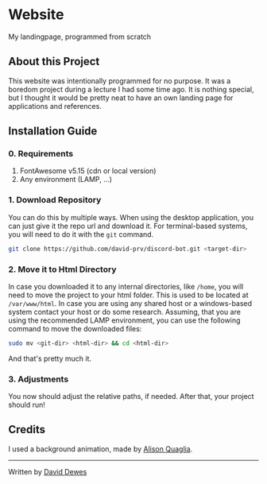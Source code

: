 # Website
My landingpage, programmed from scratch

## About this Project
This website was intentionally programmed for no purpose. It was a boredom project during a lecture I had some time ago. It is nothing special, but I thought it would be pretty neat to have an own landing page for applications and references.

## Installation Guide

### 0. Requirements
1. FontAwesome v5.15 (cdn or local version)
2. Any environment (LAMP, ...)

### 1. Download Repository
You can do this by multiple ways. When using the desktop application, you can just give it the repo url and download it. For terminal-based systems, you will need to do it with the `git` command.

```bash
git clone https://github.com/david-prv/discord-bot.git <target-dir>
```

### 2. Move it to Html Directory
In case you downloaded it to any internal directories, like ``/home``, you will need to move the project to your html folder. This is used to be located at ``/var/www/html``. In case you are using any shared host or a windows-based system contact your host or do some research. Assuming, that you are using the recommended LAMP environment, you can use the following command to move the downloaded files:
```bash
sudo mv <git-dir> <html-dir> && cd <html-dir>
```
And that's pretty much it.

### 3. Adjustments
You now should adjust the relative paths, if needed. After that, your project should run!

## Credits

I used a background animation, made by [Alison Quaglia](https://codepen.io/hylobates-lar).

----------------------------

Written by [David Dewes](https://david-dewes.de)
